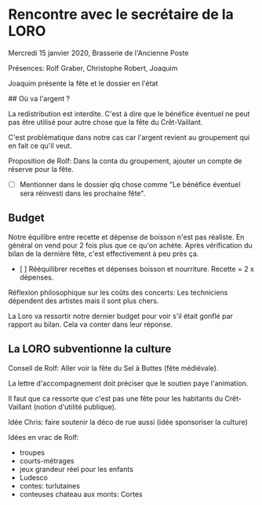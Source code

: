 # Rencontre avec le secrétaire de la LORO

Mercredi 15 janvier 2020, Brasserie de l'Ancienne Poste

Présences: Rolf Graber, Christophe Robert, Joaquim

Joaquim présente la fête et le dossier en l'état

## Où va l'argent ?

La redistribution est interdite. C'est à dire que le bénéfice éventuel ne peut pas être utilisé pour autre chose que la fête du Crêt-Vaillant.

C'est problématique dans notre cas car l'argent revient au groupement qui en fait ce qu'il veut.

Proposition de Rolf: Dans la conta du groupement, ajouter un compte de réserve pour la fête.

- [ ] Mentionner dans le dossier qlq chose comme "Le bénéfice éventuel sera réinvesti dans les prochaine fête".

## Budget

Notre équilibre entre recette et dépense de boisson n'est pas réaliste. En général on vend pour 2 fois plus que ce qu'on achète. Après vérification du bilan de la dernière fête, c'est effectivement à peu près ça.

- [ ] Rééquilibrer recettes et dépenses boisson et nourriture. Recette = 2 x dépenses.

Réflexion philosophique sur les coûts des concerts: Les techniciens dépendent des artistes mais il sont plus chers.

La Loro va ressortir notre dernier budget pour voir s'il était gonflé par rapport au bilan. Cela va conter dans leur réponse.

## La LORO subventionne la culture

Conseil de Rolf: Aller voir la fête du Sel à Buttes (fête médiévale).

La lettre d'accompagnement doit préciser que le soutien paye l'animation.

Il faut que ca ressorte que c'est pas une fête pour les habitants du Crêt-Vaillant (notion d'utilité publique).

Idée Chris: faire soutenir la déco de rue aussi (idée sponsoriser la culture)

Idées en vrac de Rolf:
* troupes
* courts-métrages
* jeux grandeur réel pour les enfants
* Ludesco
* contes: turlutaines
* conteuses chateau aux monts: Cortes

